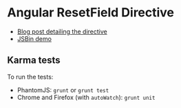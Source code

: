 # Angular ResetField Directive

  - [Blog post detailing the directive](http://softwareninjaneer.com/blog/creating-an-angularjs-reset-field-directive/)
  - [JSBin demo](http://jsbin.com/OgogiwEV/22/edit?html,css,js,output)

## Karma tests

To run the tests:

  - PhantomJS: `grunt` or `grunt test`
  - Chrome and Firefox (with `autoWatch`): `grunt unit`